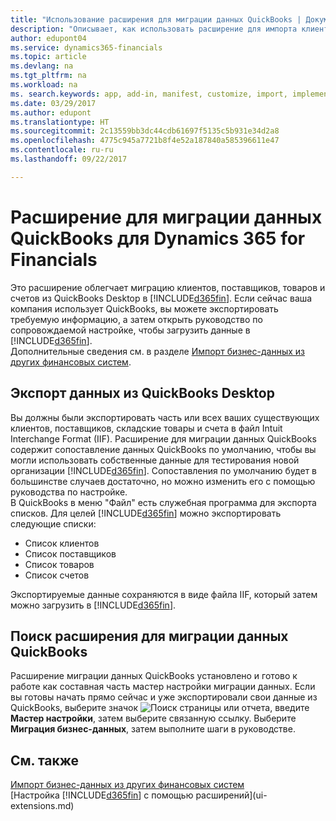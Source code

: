 ```yaml
---
title: "Использование расширения для миграции данных QuickBooks | Документы Майкрософт"
description: "Описывает, как использовать расширение для импорта клиентов, поставщиков, товаров и счетов из QuickBooks Desktop в Dynamics 365 for Financials."
author: edupont04
ms.service: dynamics365-financials
ms.topic: article
ms.devlang: na
ms.tgt_pltfrm: na
ms.workload: na
ms. search.keywords: app, add-in, manifest, customize, import, implement
ms.date: 03/29/2017
ms.author: edupont
ms.translationtype: HT
ms.sourcegitcommit: 2c13559bb3dc44cdb61697f5135c5b931e34d2a8
ms.openlocfilehash: 4775c945a7721b8f4e52a187840a585396611e47
ms.contentlocale: ru-ru
ms.lasthandoff: 09/22/2017

---
```

# <a name="the-quickbooks-data-migration-extension-for-dynamics-365-for-financials"></a>Расширение для миграции данных QuickBooks для Dynamics 365 for Financials
Это расширение облегчает миграцию клиентов, поставщиков, товаров и счетов из QuickBooks Desktop в [!INCLUDE[d365fin](includes/d365fin_md.md)]. Если сейчас ваша компания использует QuickBooks, вы можете экспортировать требуемую информацию, а затем открыть руководство по сопровождаемой настройке, чтобы загрузить данные в [!INCLUDE[d365fin](includes/d365fin_md.md)].  
Дополнительные сведения см. в разделе [Импорт бизнес-данных из других финансовых систем](upload-data.md).

## <a name="exporting-data-from-quickbooks-desktop"></a>Экспорт данных из QuickBooks Desktop
Вы должны были экспортировать часть или всех ваших существующих клиентов, поставщиков, складские товары и счета в файл Intuit Interchange Format (IIF). Расширение для миграции данных QuickBooks содержит сопоставление данных QuickBooks по умолчанию, чтобы вы могли использовать собственные данные для тестирования новой организации [!INCLUDE[d365fin](includes/d365fin_md.md)]. Сопоставления по умолчанию будет в большинстве случаев достаточно, но можно изменить его с помощью руководства по настройке.  
В QuickBooks в меню "Файл" есть служебная программа для экспорта списков. Для целей [!INCLUDE[d365fin](includes/d365fin_md.md)] можно экспортировать следующие списки:

* Список клиентов  
* Список поставщиков  
* Список товаров  
* Список счетов  

Экспортируемые данные сохраняются в виде файла IIF, который затем можно загрузить в [!INCLUDE[d365fin](includes/d365fin_md.md)].

## <a name="finding-the-quickbooks-data-migration-extension"></a>Поиск расширения для миграции данных QuickBooks
Расширение миграции данных QuickBooks установлено и готово к работе как составная часть мастер настройки миграции данных. Если вы готовы начать прямо сейчас и уже экспортировали свои данные из QuickBooks, выберите значок ![Поиск страницы или отчета](media/ui-search/search_small.png "Значок поиска страницы или отчета"), введите **Мастер настройки**, затем выберите связанную ссылку. Выберите **Миграция бизнес-данных**, затем выполните шаги в руководстве.  

## <a name="see-also"></a>См. также
[Импорт бизнес-данных из других финансовых систем](upload-data.md)  
[Настройка [!INCLUDE[d365fin](includes/d365fin_md.md)] с помощью расширений](ui-extensions.md)  

